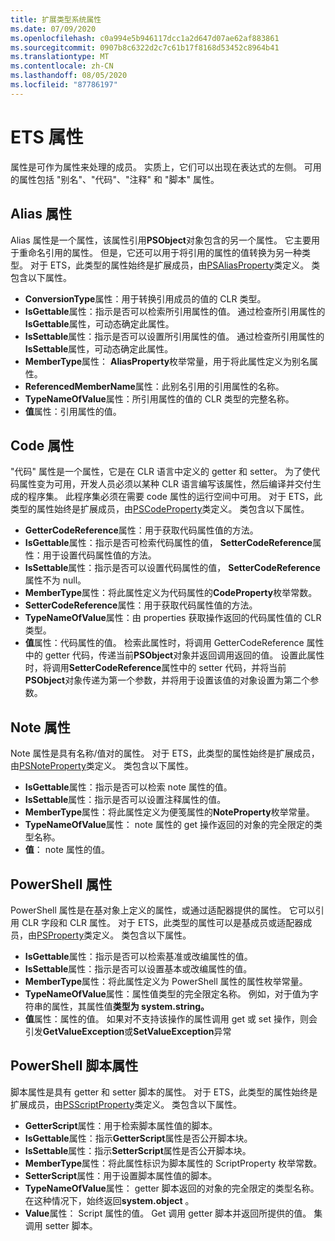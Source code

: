 ```yaml
---
title: 扩展类型系统属性
ms.date: 07/09/2020
ms.openlocfilehash: c0a994e5b946117dcc1a2d647d07ae62af883861
ms.sourcegitcommit: 0907b8c6322d2c7c61b17f8168d53452c8964b41
ms.translationtype: MT
ms.contentlocale: zh-CN
ms.lasthandoff: 08/05/2020
ms.locfileid: "87786197"
---
```

# <a name="ets-properties"></a>ETS 属性

属性是可作为属性来处理的成员。 实质上，它们可以出现在表达式的左侧。 可用的属性包括 "别名"、"代码"、"注释" 和 "脚本" 属性。

## <a name="alias-property"></a>Alias 属性

Alias 属性是一个属性，该属性引用**PSObject**对象包含的另一个属性。 它主要用于重命名引用的属性。 但是，它还可以用于将引用的属性的值转换为另一种类型。 对于 ETS，此类型的属性始终是扩展成员，由[PSAliasProperty](/dotnet/api/system.management.automation.psaliasproperty)类定义。 类包含以下属性。

- **ConversionType**属性：用于转换引用成员的值的 CLR 类型。
- **IsGettable**属性：指示是否可以检索所引用属性的值。
  通过检查所引用属性的**IsGettable**属性，可动态确定此属性。
- **IsSettable**属性：指示是否可以设置所引用属性的值。 通过检查所引用属性的**IsSettable**属性，可动态确定此属性。
- **MemberType**属性： **AliasProperty**枚举常量，用于将此属性定义为别名属性。
- **ReferencedMemberName**属性：此别名引用的引用属性的名称。
- **TypeNameOfValue**属性：所引用属性的值的 CLR 类型的完整名称。
- **值**属性：引用属性的值。

## <a name="code-property"></a>Code 属性

"代码" 属性是一个属性，它是在 CLR 语言中定义的 getter 和 setter。 为了使代码属性变为可用，开发人员必须以某种 CLR 语言编写该属性，然后编译并交付生成的程序集。 此程序集必须在需要 code 属性的运行空间中可用。 对于 ETS，此类型的属性始终是扩展成员，由[PSCodeProperty](/dotnet/api/system.management.automation.pscodeproperty)类定义。 类包含以下属性。

- **GetterCodeReference**属性：用于获取代码属性值的方法。
- **IsGettable**属性：指示是否可检索代码属性的值， **SetterCodeReference**属性：用于设置代码属性值的方法。
- **IsSettable**属性：指示是否可以设置代码属性的值， **SetterCodeReference**属性不为 null。
- **MemberType**属性：将此属性定义为代码属性的**CodeProperty**枚举常数。
- **SetterCodeReference**属性：用于获取代码属性值的方法。
- **TypeNameOfValue**属性：由 properties 获取操作返回的代码属性值的 CLR 类型。
- **值**属性：代码属性的值。 检索此属性时，将调用 GetterCodeReference 属性中的 getter 代码，传递当前**PSObject**对象并返回调用返回的值。 设置此属性时，将调用**SetterCodeReference**属性中的 setter 代码，并将当前**PSObject**对象传递为第一个参数，并将用于设置该值的对象设置为第二个参数。

## <a name="note-property"></a>Note 属性

Note 属性是具有名称/值对的属性。 对于 ETS，此类型的属性始终是扩展成员，由[PSNoteProperty](/dotnet/api/system.management.automation.psnoteproperty)类定义。 类包含以下属性。

- **IsGettable**属性：指示是否可以检索 note 属性的值。
- **IsSettable**属性：指示是否可以设置注释属性的值。
- **MemberType**属性：将此属性定义为便笺属性的**NoteProperty**枚举常量。
- **TypeNameOfValue**属性： note 属性的 get 操作返回的对象的完全限定的类型名称。
- **值**： note 属性的值。

## <a name="powershell-property"></a>PowerShell 属性

PowerShell 属性是在基对象上定义的属性，或通过适配器提供的属性。 它可以引用 CLR 字段和 CLR 属性。 对于 ETS，此类型的属性可以是基成员或适配器成员，由[PSProperty](/dotnet/api/system.management.automation.psproperty)类定义。 类包含以下属性。

- **IsGettable**属性：指示是否可以检索基准或改编属性的值。
- **IsSettable**属性：指示是否可以设置基本或改编属性的值。
- **MemberType**属性：将此属性定义为 PowerShell 属性的属性枚举常量。
- **TypeNameOfValue**属性：属性值类型的完全限定名称。 例如，对于值为字符串的属性，其属性值**类型为 system.string。**
- **值**属性：属性的值。 如果对不支持该操作的属性调用 get 或 set 操作，则会引发**GetValueException**或**SetValueException**异常

## <a name="powershell-script-property"></a>PowerShell 脚本属性

脚本属性是具有 getter 和 setter 脚本的属性。 对于 ETS，此类型的属性始终是扩展成员，由[PSScriptProperty](/dotnet/api/system.management.automation.psscriptproperty)类定义。 类包含以下属性。

- **GetterScript**属性：用于检索脚本属性值的脚本。
- **IsGettable**属性：指示**GetterScript**属性是否公开脚本块。
- **IsSettable**属性：指示**SetterScript**属性是否公开脚本块。
- **MemberType**属性：将此属性标识为脚本属性的 ScriptProperty 枚举常数。
- **SetterScript**属性：用于设置脚本属性值的脚本。
- **TypeNameOfValue**属性： getter 脚本返回的对象的完全限定的类型名称。 在这种情况下，始终返回**system.object** 。
- **Value**属性： Script 属性的值。 Get 调用 getter 脚本并返回所提供的值。 集调用 setter 脚本。
